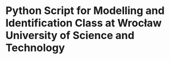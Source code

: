 # Python Script for Modelling and Identification Class at Wrocław University of Science and Technology
